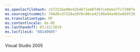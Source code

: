 ```yaml
---
ms.openlocfilehash: c57222be00e42bd671e687407ce8ebe7fc72087e
ms.sourcegitcommit: 748d9cd7328a30f8c80ce42198a94a4b5e869f26
ms.translationtype: MT
ms.contentlocale: de-DE
ms.lasthandoff: 07/15/2019
ms.locfileid: "68149605"
---
```

Visual Studio 2005